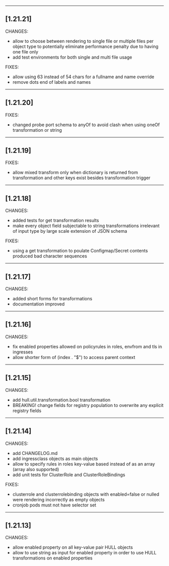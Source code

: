 ------------------
[1.21.21]
------------------
CHANGES:
- allow to choose between rendering to single file or multiple files per object type to potentially eliminate performance penalty due to having one file only
- add test environments for both single and multi file usage

FIXES:
- allow using 63 instead of 54 chars for a fullname and name override
- remove dots end of labels and names

------------------
[1.21.20]
------------------
FIXES:
- changed probe port schema to anyOf to avoid clash when using oneOf transformation or string

------------------
[1.21.19]
------------------
FIXES:
- allow mixed transform only when dictionary is returned from transformation and other keys exist besides transformation trigger

------------------
[1.21.18]
------------------
CHANGES:
- added tests for get transformation results
- make every object field subjectable to string transformations irrelevant of input type by large scale extension of JSON schema

FIXES:
- using a get transformation to poulate Configmap/Secret contents produced bad 
character sequences

------------------
[1.21.17]
------------------
CHANGES:
- added short forms for transformations
- documentation improved

------------------
[1.21.16]
------------------
CHANGES:
- fix enabled properties allowed on policyrules in roles, envfrom and tls in ingresses
- allow shorter form of (index . "$") to access parent context

------------------
[1.21.15]
------------------

CHANGES:
- add hull.util.transformation.bool transformation
- BREAKING! change fields for registry population to overwrite any explicit registry fields 

------------------
[1.21.14]
------------------

CHANGES:
- add CHANGELOG.md
- add ingressclass objects as main objects
- allow to specify rules in roles key-value based instead of as an array (array also supported)
- add unit tests for ClusterRole and ClusterRoleBindings

FIXES: 
- clusterrole and clusterrolebinding objects with enabled=false or nulled were rendering incorrectly as empty objects 
- cronjob pods must not have selector set

------------------
[1.21.13]
------------------
CHANGES: 
- allow enabled property on all key-value pair HULL objects
- allow to use string as input for enabled property in order to use HULL transformations on enabled properties